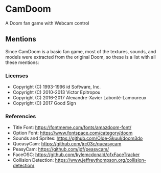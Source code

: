 # CamDoom
A Doom fan game with Webcam control

## Mentions

Since CamDoom is a basic fan game, most of the textures, sounds, and models were extracted from the
original Doom, so these is a list with all these mentions:

### Licenses

* Copyright (C) 1993-1996 id Software, Inc.
* Copyright (C) 2010-2013 Victor Epitropou
* Copyright (C) 2016-2017 Alexandre-Xavier Labonté-Lamoureux
* Copyright (C) 2017 Good Sign

### Referencies

* Title Font: https://fontmeme.com/fonts/amazdoom-font/
* Option Font: https://www.fontspace.com/category/doom
* Sounds and Sprites: https://github.com/Olde-Skuul/doom3do
* QueasyCam: https://github.com/jrc03c/queasycam
* PeasyCam: https://github.com/jdf/peasycam/
* FaceOSC: https://github.com/kylemcdonald/ofxFaceTracker
* Collision Detection: https://www.jeffreythompson.org/collision-detection/

